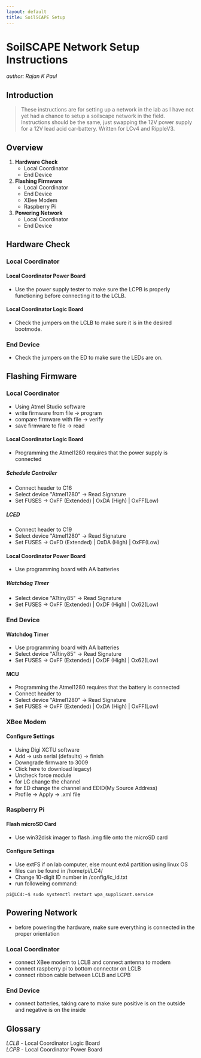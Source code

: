 ```yaml
---
layout: default
title: SoilSCAPE Setup
---
```


# SoilSCAPE Network Setup Instructions
*author: Rajan K Paul*

## Introduction
> These instructions are for setting up a network in the lab as I have not yet had a chance to setup a soilscape network in the field.
> Instructions should be the same, just swapping the 12V power supply for a 12V lead acid car-battery. Written for LCv4 and RippleV3.

## Overview
1. **Hardware Check**
	* Local Coordinator
	* End Device
2. **Flashing Firmware**
	* Local Coordinator
	* End Device
	* XBee Modem
	* Raspberry Pi
3. **Powering Network**
	* Local Coordinator
	* End Device

## Hardware Check

### Local Coordinator

#### Local Coordinator Power Board
* Use the power supply tester to make sure the LCPB is properly functioning before connecting it to the LCLB.

#### Local Coordinator Logic Board
* Check the jumpers on the LCLB to make sure it is in the desired bootmode.

### End Device
* Check the jumpers on the ED to make sure the LEDs are on.

## Flashing Firmware

### Local Coordinator
* Using Atmel Studio software
* write firmware from file -> program
* compare firmware with file -> verify
* save firmware to file -> read

#### Local Coordinator Logic Board
* Programming the Atmel1280 requires that the power supply is connected

##### Schedule Controller
* Connect header to C16
* Select device "Atmel1280" -> Read Signature
* Set FUSES -> OxFF (Extended) | OxDA (High) | OxFF(Low)

##### LCED
* Connect header to C19
* Select device "Atmel1280" -> Read Signature
* Set FUSES -> OxFD (Extended) | OxDA (High) | OxFF(Low)

#### Local Coordinator Power Board
* Use programming board with AA batteries

##### Watchdog Timer
* Select device "ATtiny85" -> Read Signature
* Set FUSES -> OxFF (Extended) | OxDF (High) | Ox62(Low)

### End Device

#### Watchdog Timer
* Use programming board with AA batteries
* Select device "ATtiny85" -> Read Signature
* Set FUSES -> OxFF (Extended) | OxDF (High) | Ox62(Low)

#### MCU
* Programming the Atmel1280 requires that the battery is connected
* Connect header to 
* Select device "Atmel1280" -> Read Signature
* Set FUSES -> OxFF (Extended) | OxDA (High) | OxFF(Low)

### XBee Modem

#### Configure Settings
* Using Digi XCTU software
* Add -> usb serial (defaults) -> finish
* Downgrade firmware to 3009
* Click here to download legacy)
* Uncheck force module
* for LC change the channel
* for ED change the channel and EDID(My Source Address)
* Profile -> Apply -> .xml file

### Raspberry Pi

#### Flash microSD Card
* Use win32disk imager to flash .img file onto the microSD card

#### Configure Settings
* Use extFS if on lab computer, else mount ext4 partition using linux OS
* files can be found in /home/pi/LC4/
* Change 10-digit ID number in /config/lc_id.txt
* run followeing command:
```console
pi@LC4:~$ sudo systemctl restart wpa_supplicant.service
```

## Powering Network
* before powering the hardware, make sure everything is connected in the proper orientation

### Local Coordinator
* connect XBee modem to LCLB and connect antenna to modem
* connect raspberry pi to bottom connector on LCLB
* connect ribbon cable between LCLB and LCPB

### End Device
* connect batteries, taking care to make sure positive is on the outside and negative is on the inside

## Glossary
*LCLB* - Local Coordinator Logic Board  
*LCPB* - Local Coordinator Power Board
